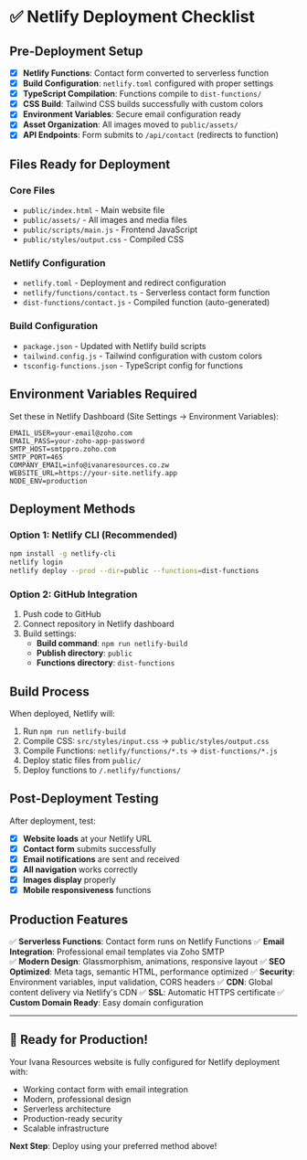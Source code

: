 # ✅ Netlify Deployment Checklist

## Pre-Deployment Setup

- [x] **Netlify Functions**: Contact form converted to serverless function
- [x] **Build Configuration**: `netlify.toml` configured with proper settings
- [x] **TypeScript Compilation**: Functions compile to `dist-functions/`
- [x] **CSS Build**: Tailwind CSS builds successfully with custom colors
- [x] **Environment Variables**: Secure email configuration ready
- [x] **Asset Organization**: All images moved to `public/assets/`
- [x] **API Endpoints**: Form submits to `/api/contact` (redirects to function)

## Files Ready for Deployment

### Core Files

- `public/index.html` - Main website file
- `public/assets/` - All images and media files
- `public/scripts/main.js` - Frontend JavaScript
- `public/styles/output.css` - Compiled CSS

### Netlify Configuration

- `netlify.toml` - Deployment and redirect configuration
- `netlify/functions/contact.ts` - Serverless contact form function
- `dist-functions/contact.js` - Compiled function (auto-generated)

### Build Configuration

- `package.json` - Updated with Netlify build scripts
- `tailwind.config.js` - Tailwind configuration with custom colors
- `tsconfig-functions.json` - TypeScript config for functions

## Environment Variables Required

Set these in Netlify Dashboard (Site Settings → Environment Variables):

```
EMAIL_USER=your-email@zoho.com
EMAIL_PASS=your-zoho-app-password
SMTP_HOST=smtppro.zoho.com
SMTP_PORT=465
COMPANY_EMAIL=info@ivanaresources.co.zw
WEBSITE_URL=https://your-site.netlify.app
NODE_ENV=production
```

## Deployment Methods

### Option 1: Netlify CLI (Recommended)

```bash
npm install -g netlify-cli
netlify login
netlify deploy --prod --dir=public --functions=dist-functions
```

### Option 2: GitHub Integration

1. Push code to GitHub
2. Connect repository in Netlify dashboard
3. Build settings:
   - **Build command**: `npm run netlify-build`
   - **Publish directory**: `public`
   - **Functions directory**: `dist-functions`

## Build Process

When deployed, Netlify will:

1. Run `npm run netlify-build`
2. Compile CSS: `src/styles/input.css` → `public/styles/output.css`
3. Compile Functions: `netlify/functions/*.ts` → `dist-functions/*.js`
4. Deploy static files from `public/`
5. Deploy functions to `/.netlify/functions/`

## Post-Deployment Testing

After deployment, test:

- [x] **Website loads** at your Netlify URL
- [x] **Contact form** submits successfully
- [x] **Email notifications** are sent and received
- [x] **All navigation** works correctly
- [x] **Images display** properly
- [x] **Mobile responsiveness** functions

## Production Features

✅ **Serverless Functions**: Contact form runs on Netlify Functions
✅ **Email Integration**: Professional email templates via Zoho SMTP  
✅ **Modern Design**: Glassmorphism, animations, responsive layout
✅ **SEO Optimized**: Meta tags, semantic HTML, performance optimized
✅ **Security**: Environment variables, input validation, CORS headers
✅ **CDN**: Global content delivery via Netlify's CDN
✅ **SSL**: Automatic HTTPS certificate
✅ **Custom Domain Ready**: Easy domain configuration

---

## 🚀 Ready for Production!

Your Ivana Resources website is fully configured for Netlify deployment with:

- Working contact form with email integration
- Modern, professional design
- Serverless architecture
- Production-ready security
- Scalable infrastructure

**Next Step**: Deploy using your preferred method above!

